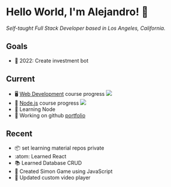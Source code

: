 # Hello World, I'm Alejandro! :wave:

_Self-taught Full Stack Developer based in Los Angeles, California._

## Goals

- :dart: 2022: Create investment bot

## Current

- 🖥️ [Web Development](https://www.udemy.com/course/the-complete-web-development-bootcamp/) course progress ![](https://us-central1-progress-markdown.cloudfunctions.net/progress/76)
- 🐸 [Node.js](https://www.udemy.com/course/nodejs-express-mongodb-bootcamp/) course progress ![](https://us-central1-progress-markdown.cloudfunctions.net/progress/3)
- :seedling: Learning Node 
- :wrench: Working on github [portfolio](https://aatayde.github.io)


## Recent

- 📦 set learning material repos private
- :atom: Learned React
- :books: Learned Database CRUD
- :space_invader: Created Simon Game using JavaScript
- :camel: Updated custom video player
